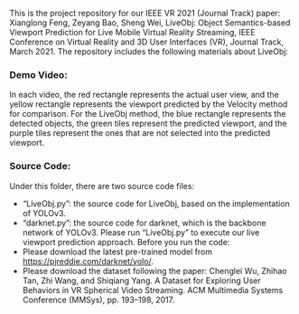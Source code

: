 This is the project repository for our IEEE VR 2021 (Journal Track) paper:
Xianglong Feng, Zeyang Bao, Sheng Wei, LiveObj: Object Semantics-based Viewport Prediction for Live Mobile Virtual Reality Streaming, IEEE Conference on Virtual Reality and 3D User Interfaces (VR), Journal Track, March 2021.
The repository includes the following materials about LiveObj:
### Demo Video:
In each video, the red rectangle represents the actual user view, and the yellow rectangle represents the viewport predicted by the Velocity method for comparison. For the LiveObj method, the blue rectangle represents the detected objects, the green tiles represent the predicted viewport, and the purple tiles represent the ones that are not selected into the predicted viewport.
### Source Code:
Under this folder, there are two source code files:
- “LiveObj.py”: the source code for LiveObj, based on the implementation of YOLOv3.
- “darknet.py”: the source code for darknet, which is the backbone network of YOLOv3.
Please run “LiveObj.py” to execute our live viewport prediction approach.
Before you run the code:
- Please download the latest pre-trained model from https://pjreddie.com/darknet/yolo/.
- Please download the dataset following the paper: Chenglei Wu, Zhihao Tan, Zhi Wang, and Shiqiang Yang. A Dataset for Exploring User Behaviors in VR Spherical Video Streaming. ACM Multimedia Systems Conference (MMSys), pp. 193–198, 2017.